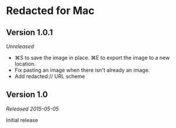 # Redacted for Mac

## Version 1.0.1

*Unreleased*

* ⌘S to save the image in place. ⌘E to export the image to a new location.
* Fix pasting an image when there isn't already an image.
* Add redacted:// URL scheme


## Version 1.0

*Released 2015-05-05*

Initial release
